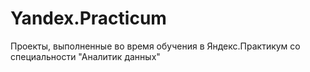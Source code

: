 # Yandex.Practicum
Проекты, выполненные во время обучения в Яндекс.Практикум со специальности "Аналитик данных"
